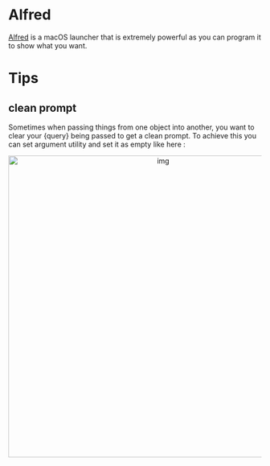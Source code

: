 
# Alfred

[Alfred][1] is a macOS launcher that is extremely powerful as you can program it to show what you want.


# Tips 

## clean prompt

Sometimes when passing things from one object into another, you want to clear your {query} being passed to get a clean prompt. To achieve this you can set argument utility and set it as empty like here : 

<p align="center"><img src="https://i.imgur.com/seduWW7.png" width="600" alt="img"></p>





[1]:	https://www.alfredapp.com/